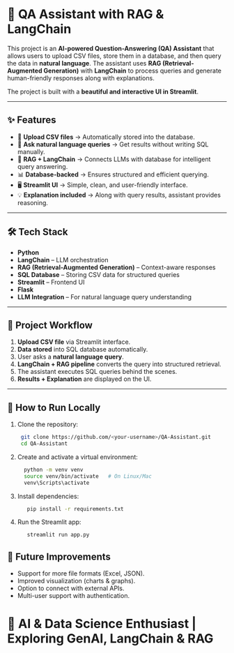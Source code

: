# 🤖 QA Assistant with RAG & LangChain

This project is an **AI-powered Question-Answering (QA) Assistant** that allows users to upload CSV files, store them in a database, and then query the data in **natural language**. The assistant uses **RAG (Retrieval-Augmented Generation)** with **LangChain** to process queries and generate human-friendly responses along with explanations.  

The project is built with a **beautiful and interactive UI in Streamlit**.

---

## ✨ Features
- 📂 **Upload CSV files** → Automatically stored into the database.  
- 🔎 **Ask natural language queries** → Get results without writing SQL manually.  
- 🧠 **RAG + LangChain** → Connects LLMs with database for intelligent query answering.  
- 📊 **Database-backed** → Ensures structured and efficient querying.  
- 🖥️ **Streamlit UI** → Simple, clean, and user-friendly interface.  
- 💡 **Explanation included** → Along with query results, assistant provides reasoning.  

---

## 🛠️ Tech Stack
- **Python**  
- **LangChain** – LLM orchestration  
- **RAG (Retrieval-Augmented Generation)** – Context-aware responses  
- **SQL Database** – Storing CSV data for structured queries  
- **Streamlit** – Frontend UI
- **Flask**
- **LLM Integration** – For natural language query understanding  

---

## 📂 Project Workflow
1. **Upload CSV file** via Streamlit interface.  
2. **Data stored** into SQL database automatically.  
3. User asks a **natural language query**.  
4. **LangChain + RAG pipeline** converts the query into structured retrieval.  
5. The assistant executes SQL queries behind the scenes.  
6. **Results + Explanation** are displayed on the UI.  

---

## 🚀 How to Run Locally
  1. Clone the repository:
      ```bash
       git clone https://github.com/<your-username>/QA-Assistant.git
       cd QA-Assistant
     ```
 2. Create and activate a virtual environment:
      ```bash
        python -m venv venv
        source venv/bin/activate   # On Linux/Mac
        venv\Scripts\activate 
     ```
 3. Install dependencies:
    ```bash
       pip install -r requirements.txt
     ```
 4. Run the Streamlit app:
    ```bash
       streamlit run app.py
     ```

## 📌 Future Improvements

  - Support for more file formats (Excel, JSON).
  - Improved visualization (charts & graphs).
  - Option to connect with external APIs.
  - Multi-user support with authentication.

# 💼 AI & Data Science Enthusiast | Exploring GenAI, LangChain & RAG
  


